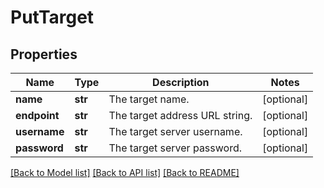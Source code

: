 # PutTarget

## Properties
Name | Type | Description | Notes
------------ | ------------- | ------------- | -------------
**name** | **str** | The target name. | [optional] 
**endpoint** | **str** | The target address URL string. | [optional] 
**username** | **str** | The target server username. | [optional] 
**password** | **str** | The target server password. | [optional] 

[[Back to Model list]](../README.md#documentation-for-models) [[Back to API list]](../README.md#documentation-for-api-endpoints) [[Back to README]](../README.md)


